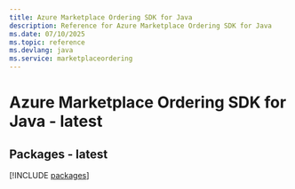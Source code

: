 ```yaml
---
title: Azure Marketplace Ordering SDK for Java
description: Reference for Azure Marketplace Ordering SDK for Java
ms.date: 07/10/2025
ms.topic: reference
ms.devlang: java
ms.service: marketplaceordering
---
```

# Azure Marketplace Ordering SDK for Java - latest
## Packages - latest
[!INCLUDE [packages](marketplace-ordering-index.md)]